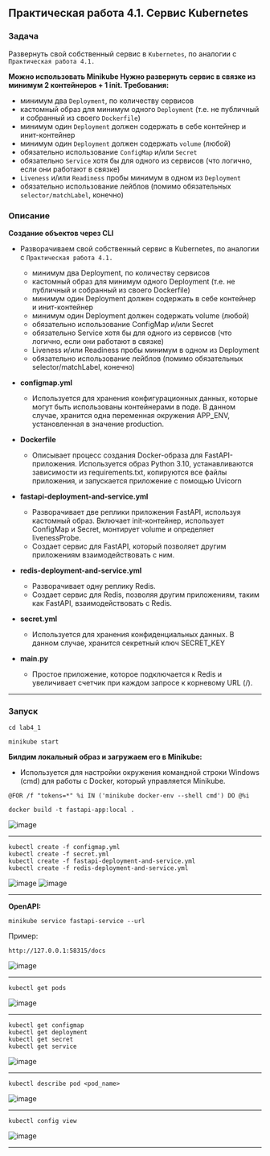 ## Практическая работа 4.1. Сервис Kubernetes
### Задача
Развернуть свой собственный сервис в `Kubernetes`, по аналогии с `Практическая работа 4.1.`

**Можно использовать Minikube  Нужно развернуть сервис в связке из минимум 2 контейнеров + 1 init.
Требования:**
- минимум два `Deployment`, по количеству сервисов 
- кастомный образ для минимум одного `Deployment` (т.е. не публичный и собранный из своего `Dockerfile`)
- минимум один `Deployment` должен содержать в себе контейнер и инит-контейнер
- минимум один `Deployment` должен содержать `volume` (любой)
- обязательно использование `ConfigMap` и/или `Secret`
- обязательно `Service` хотя бы для одного из сервисов (что логично, если они работают в связке) 
- `Liveness` и/или `Readiness` пробы минимум в одном из `Deployment`
- обязательно использование лейблов (помимо обязательных `selector/matchLabel`, конечно)

### Описание
**Создание объектов через CLI**
- Разворачиваем свой собственный сервис в Kubernetes, по аналогии с `Практическая работа 4.1.`
  - минимум два Deployment, по количеству сервисов 
  - кастомный образ для минимум одного Deployment (т.е. не публичный и собранный из своего Dockerfile)
  - минимум один Deployment должен содержать в себе контейнер и инит-контейнер 
  - минимум один Deployment должен содержать volume (любой)
  - обязательно использование ConfigMap и/или Secret 
  - обязательно Service хотя бы для одного из сервисов (что логично, если они работают в связке)
  - Liveness и/или Readiness пробы минимум в одном из Deployment 
  - обязательно использование лейблов (помимо обязательных selector/matchLabel, конечно)


- **configmap.yml**
  - Используется для хранения конфигурационных данных, которые могут быть использованы контейнерами в поде. В данном случае, хранится одна переменная окружения APP_ENV, установленная в значение production.
- **Dockerfile**
  - Описывает процесс создания Docker-образа для FastAPI-приложения. Используется образ Python 3.10, устанавливаются зависимости из requirements.txt, копируются все файлы приложения, и запускается приложение с помощью Uvicorn
- **fastapi-deployment-and-service.yml**
  - Разворачивает две реплики приложения FastAPI, используя кастомный образ. Включает init-контейнер, использует ConfigMap и Secret, монтирует volume и определяет livenessProbe.
  - Создает сервис для FastAPI, который позволяет другим приложениям взаимодействовать с ним.
- **redis-deployment-and-service.yml**
  - Разворачивает одну реплику Redis.
  - Создает сервис для Redis, позволяя другим приложениям, таким как FastAPI, взаимодействовать с Redis.
- **secret.yml**
  - Используется для хранения конфиденциальных данных. В данном случае, хранится секретный ключ SECRET_KEY
- **main.py**
  - Простое приложение, которое подключается к Redis и увеличивает счетчик при каждом запросе к корневому URL (/).
___
### Запуск
```commandline
cd lab4_1
```
  
```commandline
minikube start
```
**Билдим локальный образ и загружаем его в Minikube:**
- Используется для настройки окружения командной строки Windows (cmd) для работы с Docker, который управляется Minikube.
```commandline
@FOR /f "tokens=*" %i IN ('minikube docker-env --shell cmd') DO @%i
```
```commandline
docker build -t fastapi-app:local .
```
![image](https://github.com/AndreyPriv/containerization_and_orchestration_itmo/blob/main/lab4/docs/1.png)
___
```commandline
kubectl create -f configmap.yml
kubectl create -f secret.yml
kubectl create -f fastapi-deployment-and-service.yml
kubectl create -f redis-deployment-and-service.yml
```
![image](https://github.com/AndreyPriv/containerization_and_orchestration_itmo/blob/main/lab4/docs/2.png)
![image](https://github.com/AndreyPriv/containerization_and_orchestration_itmo/blob/main/lab4/docs/4.png)
___
**OpenAPI:**
```commandline
minikube service fastapi-service --url
```
Пример:
```commandline
http://127.0.0.1:58315/docs
```
![image](https://github.com/AndreyPriv/containerization_and_orchestration_itmo/blob/main/lab4/docs/3.png)
___
```commandline
kubectl get pods
```
![image](https://github.com/AndreyPriv/containerization_and_orchestration_itmo/blob/main/lab4/docs/1.png)
___
```commandline
kubectl get configmap
kubectl get deployment
kubectl get secret
kubectl get service
```
![image](https://github.com/AndreyPriv/containerization_and_orchestration_itmo/blob/main/lab4/docs/5.png)
___
```commandline
kubectl describe pod <pod_name>
```

![image](https://github.com/AndreyPriv/containerization_and_orchestration_itmo/blob/main/lab4/docs/6.png)

___
```commandline
kubectl config view
```
![image](https://github.com/AndreyPriv/containerization_and_orchestration_itmo/blob/main/lab4/docs/7.png)
___
